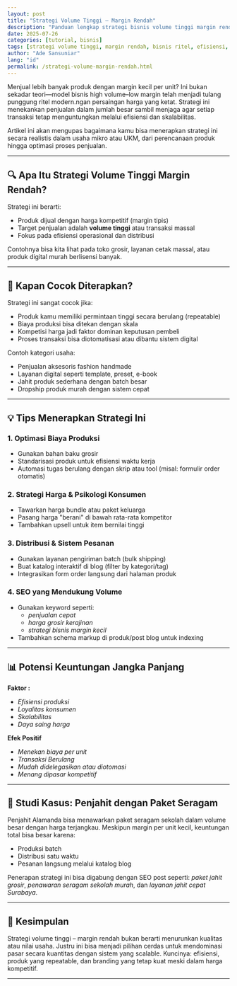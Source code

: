 ```yaml
---
layout: post
title: "Strategi Volume Tinggi – Margin Rendah"
description: "Panduan lengkap strategi bisnis volume tinggi margin rendah dengan fokus pada optimalisasi penjualan, efisiensi operasional, dan daya saing harga di pasar modern."
date: 2025-07-26
categories: [tutorial, bisnis]
tags: [strategi volume tinggi, margin rendah, bisnis ritel, efisiensi, penjualan massal]
author: "Ade Sansuniar"
lang: "id"
permalink: /strategi-volume-margin-rendah.html
---
```


Menjual lebih banyak produk dengan margin kecil per unit? Ini bukan sekadar teori—model bisnis high volume–low margin telah menjadi tulang punggung ritel modern.ngan persaingan harga yang ketat. Strategi ini menekankan penjualan dalam jumlah besar sambil menjaga agar setiap transaksi tetap menguntungkan melalui efisiensi dan skalabilitas.

Artikel ini akan mengupas bagaimana kamu bisa menerapkan strategi ini secara realistis dalam usaha mikro atau UKM, dari perencanaan produk hingga optimasi proses penjualan.

---

## 🔍 Apa Itu Strategi Volume Tinggi Margin Rendah?

Strategi ini berarti:
- Produk dijual dengan harga kompetitif (margin tipis)
- Target penjualan adalah **volume tinggi** atau transaksi massal
- Fokus pada efisiensi operasional dan distribusi

Contohnya bisa kita lihat pada toko grosir, layanan cetak massal, atau produk digital murah berlisensi banyak.

---

## 🎯 Kapan Cocok Diterapkan?

Strategi ini sangat cocok jika:
- Produk kamu memiliki permintaan tinggi secara berulang (repeatable)
- Biaya produksi bisa ditekan dengan skala
- Kompetisi harga jadi faktor dominan keputusan pembeli
- Proses transaksi bisa diotomatisasi atau dibantu sistem digital

Contoh kategori usaha:
- Penjualan aksesoris fashion handmade
- Layanan digital seperti template, preset, e-book
- Jahit produk sederhana dengan batch besar
- Dropship produk murah dengan sistem cepat

---

## 💡 Tips Menerapkan Strategi Ini

### 1. **Optimasi Biaya Produksi**
- Gunakan bahan baku grosir
- Standarisasi produk untuk efisiensi waktu kerja
- Automasi tugas berulang dengan skrip atau tool (misal: formulir order otomatis)

### 2. **Strategi Harga & Psikologi Konsumen**
- Tawarkan harga bundle atau paket keluarga
- Pasang harga "berani" di bawah rata-rata kompetitor
- Tambahkan upsell untuk item bernilai tinggi

### 3. **Distribusi & Sistem Pesanan**
- Gunakan layanan pengiriman batch (bulk shipping)
- Buat katalog interaktif di blog (filter by kategori/tag)
- Integrasikan form order langsung dari halaman produk

### 4. **SEO yang Mendukung Volume**
- Gunakan keyword seperti:
  - _penjualan cepat_
  - _harga grosir kerajinan_
  - _strategi bisnis margin kecil_
- Tambahkan schema markup di produk/post blog untuk indexing

---

## 📊 Potensi Keuntungan Jangka Panjang
**Faktor :**
- _Efisiensi produksi_
- _Loyalitas konsumen_
- _Skalabilitas_
- _Daya saing harga_

**Efek Positif**
-  _Menekan biaya per unit_
-  _Transaksi Berulang_
-  _Mudah didelegasikan atau diotomasi_
-  _Menang dipasar kompetitif_


---

## 🧵 Studi Kasus: Penjahit dengan Paket Seragam

Penjahit Alamanda bisa menawarkan paket seragam sekolah dalam volume besar dengan harga terjangkau. Meskipun margin per unit kecil, keuntungan total bisa besar karena:
- Produksi batch
- Distribusi satu waktu
- Pesanan langsung melalui katalog blog

Penerapan strategi ini bisa digabung dengan SEO post seperti: _paket jahit grosir_, _penawaran seragam sekolah murah_, dan _layanan jahit cepat Surabaya_.

---

## 📌 Kesimpulan

Strategi volume tinggi – margin rendah bukan berarti menurunkan kualitas atau nilai usaha. Justru ini bisa menjadi pilihan cerdas untuk mendominasi pasar secara kuantitas dengan sistem yang scalable. Kuncinya: efisiensi, produk yang repeatable, dan branding yang tetap kuat meski dalam harga kompetitif.

---
